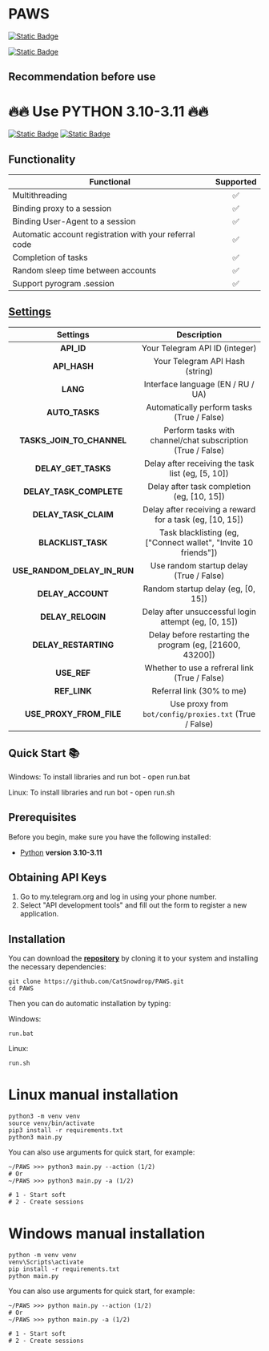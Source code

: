 # PAWS

[![Static Badge](https://img.shields.io/badge/Telegram-BOT-Link?style=for-the-badge&logo=Telegram&logoColor=white&logoSize=auto&color=blue)](https://t.me/PAWSOG_bot/PAWS?startapp=8ppTr9Ft)

[![Static Badge](https://img.shields.io/badge/My_Telegram_Сhannel-@CryptoCats__tg-Link?style=for-the-badge&logo=Telegram&logoColor=white&logoSize=auto&color=blue)](https://t.me/CryptoCats_tg)

## Recommendation before use

# 🔥🔥 Use PYTHON 3.10-3.11 🔥🔥

[![Static Badge](https://img.shields.io/badge/README_in_Ukrainian_available-README_%D0%A3%D0%BA%D1%80%D0%B0%D1%97%D0%BD%D1%81%D1%8C%D0%BA%D0%BE%D1%8E_%D0%BC%D0%BE%D0%B2%D0%BE%D1%8E-blue.svg?style=for-the-badge&logo=data:image/svg+xml;base64,PHN2ZyB4bWxucz0iaHR0cDovL3d3dy53My5vcmcvMjAwMC9zdmciIHdpZHRoPSIxMjAwIiBoZWlnaHQ9IjgwMCI+DQo8cmVjdCB3aWR0aD0iMTIwMCIgaGVpZ2h0PSI4MDAiIGZpbGw9IiMwMDU3QjciLz4NCjxyZWN0IHdpZHRoPSIxMjAwIiBoZWlnaHQ9IjQwMCIgeT0iNDAwIiBmaWxsPSIjRkZENzAwIi8+DQo8L3N2Zz4=)](README-UA.md)
[![Static Badge](https://img.shields.io/badge/README_in_russian_available-README_%D0%BD%D0%B0_%D1%80%D1%83%D1%81%D1%81%D0%BA%D0%BE%D0%BC_%D1%8F%D0%B7%D1%8B%D0%BA%D0%B5-blue?style=for-the-badge)](README-RU.md)


## Functionality
| Functional                                                     | Supported |
|----------------------------------------------------------------|:---------:|
| Multithreading                                                 |     ✅     |
| Binding proxy to a session                                     |     ✅     |
| Binding User-Agent to a session                                |     ✅     |
| Automatic account registration with your referral code         |     ✅     |
| Completion of tasks		              		     	         |     ✅     |
| Random sleep time between accounts                             |     ✅     |
| Support pyrogram .session                                      |     ✅     |

## [Settings](https://github.com/CatSnowdrop/PAWS/blob/main/.env-example/)
|           Settings           |                                       Description                                        |
|:-----------------------------:|:-------------------------------------------------------------------------------------:|
|         **API_ID**            |        Your Telegram API ID (integer)                                                 |
|         **API_HASH**          |        Your Telegram API Hash (string)                                                |
|          **LANG**             |        Interface language (EN / RU / UA)                                              |
|        **AUTO_TASKS**         |        Automatically perform tasks (True / False)                                     |
|   **TASKS_JOIN_TO_CHANNEL**   |        Perform tasks with channel/chat subscription (True / False)                    |
|     **DELAY_GET_TASKS**       |        Delay after receiving the task list (eg, [5, 10])                              |
|   **DELAY_TASK_COMPLETE**     |        Delay after task completion (eg, [10, 15])                                     |
|     **DELAY_TASK_CLAIM**      |        Delay after receiving a reward for a task (eg, [10, 15])                       |
|      **BLACKLIST_TASK**       |        Task blacklisting (eg, ["Connect wallet", "Invite 10 friends"])                |
|  **USE_RANDOM_DELAY_IN_RUN**  |        Use random startup delay (True / False)                                        |
|      **DELAY_ACCOUNT**        |        Random startup delay (eg, [0, 15])                                             |
|      **DELAY_RELOGIN**        |        Delay after unsuccessful login attempt (eg, [0, 15])                           |
|    **DELAY_RESTARTING**       |        Delay before restarting the program (eg, [21600, 43200])                       |
|         **USE_REF**           |        Whether to use a refreral link (True / False)                                  |
|         **REF_LINK**          |        Referral link (30% to me)                                                                 |
|  **USE_PROXY_FROM_FILE**      |        Use proxy from `bot/config/proxies.txt` (True / False)                         |


## Quick Start 📚
Windows: To install libraries and run bot - open run.bat

Linux: To install libraries and run bot - open run.sh

## Prerequisites
Before you begin, make sure you have the following installed:
- [Python](https://www.python.org/downloads/) **version 3.10-3.11**

## Obtaining API Keys
1. Go to my.telegram.org and log in using your phone number.
2. Select "API development tools" and fill out the form to register a new application.

## Installation
You can download the [**repository**](https://github.com/CatSnowdrop/PAWS) by cloning it to your system and installing the necessary dependencies:
```shell
git clone https://github.com/CatSnowdrop/PAWS.git
cd PAWS
```

Then you can do automatic installation by typing:

Windows:
```shell
run.bat
```

Linux:
```shell
run.sh
```


# Linux manual installation
```shell
python3 -m venv venv
source venv/bin/activate
pip3 install -r requirements.txt
python3 main.py
```

You can also use arguments for quick start, for example:
```shell
~/PAWS >>> python3 main.py --action (1/2)
# Or
~/PAWS >>> python3 main.py -a (1/2)

# 1 - Start soft
# 2 - Create sessions
```

# Windows manual installation
```shell
python -m venv venv
venv\Scripts\activate
pip install -r requirements.txt
python main.py
```

You can also use arguments for quick start, for example:
```shell
~/PAWS >>> python main.py --action (1/2)
# Or
~/PAWS >>> python main.py -a (1/2)

# 1 - Start soft
# 2 - Create sessions
```
